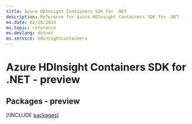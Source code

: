 ```yaml
---
title: Azure HDInsight Containers SDK for .NET
description: Reference for Azure HDInsight Containers SDK for .NET
ms.date: 02/28/2024
ms.topic: reference
ms.devlang: dotnet
ms.service: hdinsightcontainers
---
```

# Azure HDInsight Containers SDK for .NET - preview
## Packages - preview
[!INCLUDE [packages](hdinsight-containers-index.md)]